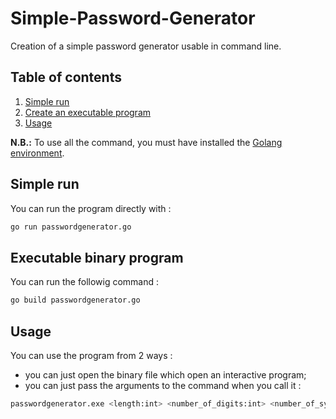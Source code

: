 # Simple-Password-Generator

Creation of a simple password generator usable in command line.

## Table of contents

1. [Simple run](#simple-run)
2. [Create an executable program](#executable-binary-program)
3. [Usage](#usage)

**N.B.:** To use all the command, you must have installed the [Golang environment](https://golang.org/).

## Simple run

You can run the program directly with :

```bash
go run passwordgenerator.go
```

## Executable binary program

You can run the followig command :

```bash
go build passwordgenerator.go
```

## Usage

You can use the program from 2 ways :

- you can just open the binary file which open an interactive program;
- you can just pass the arguments to the command when you call it :

````bash
passwordgenerator.exe <length:int> <number_of_digits:int> <number_of_symbols:int> <allow_uppercase:(false|true)> <allow_repeat:(false|true)>
